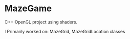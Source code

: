 # MazeGame
C++ OpenGL project using shaders.

I Primarily worked on:
MazeGrid, MazeGridLocation classes

